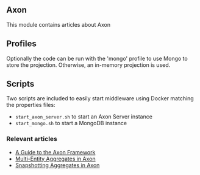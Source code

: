 ## Axon

This module contains articles about Axon

## Profiles

Optionally the code can be run with the 'mongo' profile to use Mongo to store the projection. Otherwise, an in-memory
projection is used.

## Scripts

Two scripts are included to easily start middleware using Docker matching the properties files:

- `start_axon_server.sh` to start an Axon Server instance
- `start_mongo.sh` to start a MongoDB instance

### Relevant articles

- [A Guide to the Axon Framework](https://www.baeldung.com/axon-cqrs-event-sourcing)
- [Multi-Entity Aggregates in Axon](https://www.baeldung.com/java-axon-multi-entity-aggregates)
- [Snapshotting Aggregates in Axon](https://www.baeldung.com/axon-snapshotting-aggregates)
